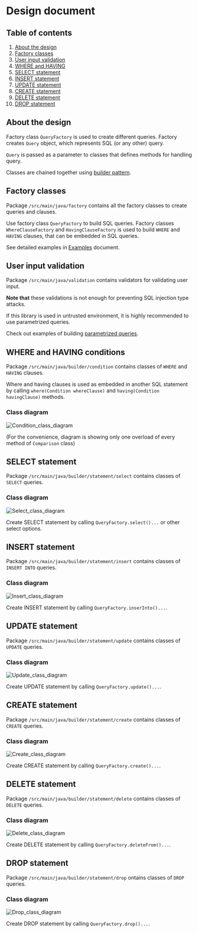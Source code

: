 # Design document

## Table of contents
1. [About the design](#about)
2. [Factory classes](#factory)
3. [User input validation](#validation)
4. [WHERE and HAVING](#condition)
5. [SELECT statement](#select)
6. [INSERT statement](#insert)
7. [UPDATE statement](#update)
8. [CREATE statement](#create)
9. [DELETE statement](#delete)
10. [DROP statement](#drop)

## <a name="about"></a>About the design

Factory class `QueryFactory` is used to create different queries. Factory creates `Query` object, which represents SQL (or any other) query.

`Query` is passed as a parameter to classes that defines methods for handling query.  

Classes are chained together using [builder pattern](https://en.wikipedia.org/wiki/Builder_pattern).

## <a name="factory"></a>Factory classes

Package `/src/main/java/factory` contains all the factory classes to create queries and clauses.  

Use factory class `QueryFactory` to build SQL queries. Factory classes `WhereClauseFactory` and `HavingClauseFactory` is used to build `WHERE` and `HAVING` clauses, that can be embedded in SQL queries.

See detailed examples in [Examples](https://github.com/MiguelSombrero/sql-query-builder/tree/develop/docs/examples.md) document.

## <a name="validation"></a>User input validation

Package `/src/main/java/validation` contains validators for validating user input.

**Note that** these validations is not enough for preventing SQL injection type attacks.

If this library is used in untrusted environment, it is highly recommended to use parametrized queries.

Check out examples of building [parametrized queries](https://github.com/MiguelSombrero/sql-query-builder/tree/develop/docs/examples.md#parametrized).

## <a name="condition"></a>WHERE and HAVING conditions

Package `/src/main/java/builder/condition` contains classes of `WHERE` and `HAVING` clauses.

Where and having clauses is used as embedded in another SQL statement by calling `where(Condition whereClause)` and `having(Condition havingClause)` methods.

### Class diagram

![Condition_class_diagram](https://github.com/MiguelSombrero/sql-query-builder/blob/develop/docs/where-class-diagram.jpg)

(For the convenience, diagram is showing only one overload of every method of `Comparison` class)

## <a name="select">SELECT statement

Package `/src/main/java/builder/statement/select` contains classes of `SELECT` queries.

### Class diagram

![Select_class_diagram](https://github.com/MiguelSombrero/sql-query-builder/blob/develop/docs/select-class-diagram.jpg)

Create SELECT statement by calling `QueryFactory.select()...` or other select options.

## <a name="insert">INSERT statement

Package `/src/main/java/builder/statement/insert` contains classes of `INSERT INTO` queries.

### Class diagram

![Insert_class_diagram](https://github.com/MiguelSombrero/sql-query-builder/blob/develop/docs/insert-class-diagram.jpg)

Create INSERT statement by calling `QueryFactory.inserInto()...`.

## <a name="update">UPDATE statement

Package `/src/main/java/builder/statement/update` contains classes of `UPDATE` queries.

### Class diagram

![Update_class_diagram](https://github.com/MiguelSombrero/sql-query-builder/blob/develop/docs/update-class-diagram.jpg)

Create UPDATE statement by calling `QueryFactory.update()...`.

## <a name="create">CREATE statement

Package `/src/main/java/builder/statement/create` contains classes of `CREATE` queries.

### Class diagram

![Create_class_diagram](https://github.com/MiguelSombrero/sql-query-builder/blob/develop/docs/create-class-diagram.jpg)

Create CREATE statement by calling `QueryFactory.create()...`.

## <a name="delete">DELETE statement

Package `/src/main/java/builder/statement/delete` contains classes of `DELETE` queries.

### Class diagram

![Delete_class_diagram](https://github.com/MiguelSombrero/sql-query-builder/blob/develop/docs/delete-class-diagram.jpg)

Create DELETE statement by calling `QueryFactory.deleteFrom()...`.

## <a name="drop">DROP statement

Package `/src/main/java/builder/statement/drop` ontains classes of `DROP` queries.

### Class diagram

![Drop_class_diagram](https://github.com/MiguelSombrero/sql-query-builder/blob/develop/docs/drop-class-diagram.jpg)

Create DROP statement by calling `QueryFactory.drop()...`.
